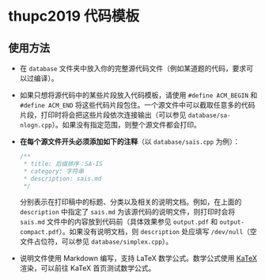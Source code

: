 # thupc2019 代码模板

## 使用方法

* 在 `database` 文件夹中放入你的完整源代码文件（例如某道题的代码，要求可以过编译）。

* 如果只想将源代码中的某些片段放入代码模板，请使用 `#define ACM_BEGIN` 和 `#define ACM_END` 将这些代码片段包住。一个源文件中可以截取任意多的代码片段，打印时将会把这些片段依次连接输出（可以参见 `database/sa-nlogn.cpp`）。如果没有指定范围，则整个源文件都会打印。

* **在每个源文件开头必须添加如下的注释**（以 `database/sais.cpp` 为例）：

    ```c++
    /**
     * title: 后缀排序：SA-IS
     * category: 字符串
     * description: sais.md
     */
    ```

    分别表示在打印稿中的标题、分类以及相关的说明文档。例如，在上面的 `description` 中指定了 `sais.md` 为该源代码的说明文件，则打印时会将 `sais.md` 文件中的内容放到代码前（具体效果参见 `output.pdf` 和 `output-compact.pdf`）。如果没有说明文档，则 `description` 处应填写 `/dev/null`（空文件占位符，可以参见 `database/simplex.cpp`）。

* 说明文件使用 Markdown 编写，支持 LaTeX 数学公式。数学公式使用 [KaTeX](https://katex.org) 渲染，可以前往 KaTeX 首页测试数学公式。